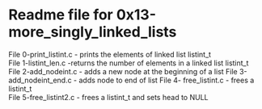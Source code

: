 # Readme file for 0x13-more_singly_linked_lists
File 0-print_listint.c - prints the elements of linked list listint_t  
File 1-listint_len.c -returns the number of elements in a linked list listint_t  
File 2-add_nodeint.c - adds a new node at the beginning of a list 
File 3-add_nodeint_end.c - adds node to end of list 
File 4- free_listint.c - frees a listint_t  
File 5-free_listint2.c - frees a listint_t and sets head to NULL
